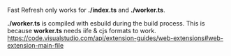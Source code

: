 Fast Refresh only works for **./index.ts** and **./worker.ts**.

**./worker.ts** is compiled with esbuild during the build process. This is because **worker.ts** needs iife & cjs formats to work.
https://code.visualstudio.com/api/extension-guides/web-extensions#web-extension-main-file